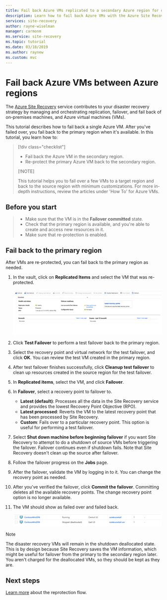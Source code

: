 ```yaml
---
title: Fail back Azure VMs replicated to a secondary Azure region for disaster recovery with the Azure Site Recovery service.
description: Learn how to fail back Azure VMs with the Azure Site Recovery service.
services: site-recovery
author: rayne-wiselman
manager: carmonm
ms.service: site-recovery
ms.topic: tutorial
ms.date: 03/18/2019
ms.author: raynew
ms.custom: mvc
---
```


# Fail back Azure VMs between Azure regions

The [Azure Site Recovery](site-recovery-overview.md) service contributes to your disaster recovery strategy by managing and orchestrating replication, failover, and fail back of on-premises machines, and Azure virtual machines (VMs).

This tutorial describes how to fail back a single Azure VM. After you've failed over, you fail back to the primary region when it's available. In this tutorial, you learn how to:

> [!div class="checklist"]
> 
> * Fail back the Azure VM in the secondary region.
> * Re-protect the primary Azure VM back to the secondary region.
> 
> [!NOTE]
> 
> This tutorial helps you to fail over a few VMs to a target region and back to the source region with minimum customizations. For more in-depth instructions, review the articles under 'How To' for Azure VMs.

## Before you start

> * Make sure that the VM is in the **Failover committed** state.
> * Check that the primary region is available, and you're able to create and access new resources in it.
> * Make sure that re-protection is enabled.

## Fail back to the primary region

After VMs are re-protected, you can fail back to the primary region as needed.

1. In the vault, click on **Replicated Items** and select the VM that was re-protected.

    ![Failback to primary](./media/site-recovery-azure-to-azure-failback/azure-to-azure-failback.png)

3. Click **Test Failover** to perform a test failover back to the primary region.
4. Select the recovery point and virtual network for the test failover, and click **OK**. You can review the test VM created in the primary region.
5. After test failover finishes successfully, click **Cleanup test failover** to clean up resources created in the source region for the test failover.
6. In **Replicated items**, select the VM, and click **Failover**.
7. In **Failover**, select a recovery point to failover to.
    - **Latest (default)**: Processes all the data in the Site Recovery service and provides the lowest Recovery Point Objective (RPO).
    - **Latest processed**: Reverts the VM to the latest recovery point that has been processed by Site Recovery.
    - **Custom**: Fails over to a particular recovery point. This option is useful for performing a test failover.

8. Select **Shut down machine before beginning failover** if you want Site Recovery to attempt to do a shutdown of source VMs before triggering the failover. Failover continues even if shutdown fails. Note that Site Recovery doesn't clean up the source after failover.
9. Follow the failover progress on the **Jobs** page.
10. After the failover, validate the VM by logging in to it. You can change the recovery point as needed.
11. After you've verified the failover, click **Commit the failover**. Committing deletes all the available recovery points. The change recovery point option is no longer available.
12. The VM should show as failed over and failed back.

    ![VM at primary and secondary regions](./media/site-recovery-azure-to-azure-failback/azure-to-azure-failback-vm-view.png)

> [!NOTE]
> The disaster recovery VMs will remain in the shutdown deallocated state. This is by design because Site Recovery saves the VM information, which might be useful for failover from the primary to the secondary region later. You aren't charged for the deallocated VMs, so they should be kept as they are.

## Next steps

[Learn more](azure-to-azure-how-to-reprotect.md#what-happens-during-reprotection) about the reprotection flow.
